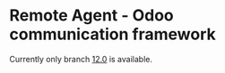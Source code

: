 # Remote Agent - Odoo communication framework

Currently only branch [12.0](https://github.com/litnimax/remote_agent/tree/12.0) is available.
